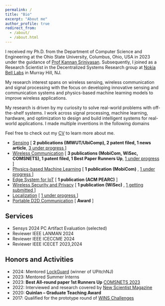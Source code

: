 ```yaml
---
permalink: /
title: "Bio"
excerpt: "About me"
author_profile: true
redirect_from: 
  - /about/
  - /about.html
---
```


I received my Ph.D. from the Department of Computer Science and Engineering at the Ohio State University, Columbus, Ohio, USA in 2023 under the guidance of [Prof Kannan Srinivasan](https://scholar.google.com/citations?user=rMDGWjYAAAAJ&hl=en). Subsequently, I joined as a Research Scientist in the Decentralized Systems Research group at [Nokia Bell Labs](https://www.bell-labs.com/about/researcher-profiles/avishek-1-banerjee/) in Murray Hill, NJ.

My research interest spans on wireless sensing, wireless communication and signal processing with the focus on developing innovative sensing and communication systems and physics-based machine learning models to improve wireless applications.


My research is driven by my curiosity to solve real-world problems with off-the-shelf systems. I work across signal processing, machine learning, hardware, and optimization to design and build intelligent systems for real-world applications. I made multiple inventions in the following domains

Feel free to check out my [CV](https://avishek3.github.io/cv/) to learn more about me.

- <ins>Sensing</ins> [ **2 publications (IMWUT/UbiComp), 2 patent filed, 1 news article**, <ins> 3 under progress </ins> ]
- <ins>Wireless Communication</ins> [ **3 publications (MobiCom, WiSec, COMSNETS), 1 patent filed, 1 Best Paper Runners Up**, <ins> 1 under progress </ins> ]
- <ins>Physics-based Machine Learning</ins> [ **1 publication (MobiCom)** , <ins> 1 under progress </ins>]
- <ins>Edge System for IoT</ins> [ **1 publication (ACM PEARC)** ]
- <ins>Wireless Security and Privacy</ins> [ **1 publication (WiSec)** , <ins> 1 getting submitted </ins> ]
- <ins>Localization</ins> [ <ins> 1 under progress </ins> ]
- <ins>Portable D2D Communication</ins> [ **Award** ]

## Services
- Sensys 2024 PC Artifact Evaluation (selected)
- Reviewer IEEE LANMAN 2024
- Reviewer IEEE ICECCME 2024
- Reviewer IEEE ICECET 2023,2024

## Honors and Activities

- 2024: Mentored [LockGuard](https://www.homeguard.biz/) (winner of UPitchNJ)<br>
- 2023: Mentored Summer Interns<br>
- 2023: <b>Best All-round paper 1st Runners Up</b> [COMSNETS 2023](https://www.comsnets.org/)<br>
- 2022: Interviewed and research covered by [New Scientist Magazine](https://www.newscientist.com/article/2341252-nutrient-measuring-device-could-make-microwaves-that-count-calories/)<br>
- 2020: <b>Quinlan – Graduate Teaching Award</b><br>
- 2017: Qualified for the prototype round of [WINS Challenges](https://wirelesschallenge.mozilla.org/) <br>



